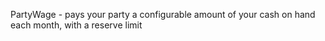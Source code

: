 PartyWage - pays your party a configurable amount of your cash on hand each month, with a reserve limit
